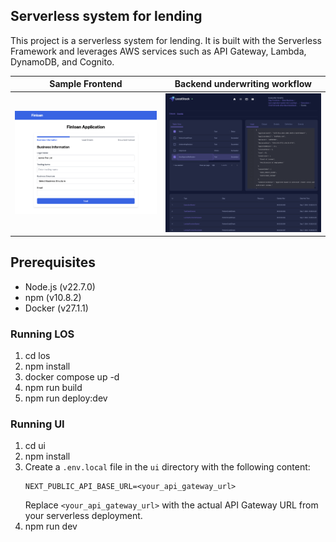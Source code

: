 ## Serverless system for lending

This project is a serverless system for lending. It is built with the Serverless Framework and leverages AWS services such as API Gateway, Lambda, DynamoDB, and Cognito.

| Sample Frontend | Backend underwriting workflow |
| :-------------: | :---------------------------: |
| ![](./ss1.png)  |        ![](./ss2.png)         |

## Prerequisites

- Node.js (v22.7.0)
- npm (v10.8.2)
- Docker (v27.1.1)

### Running LOS

1. cd los
2. npm install
3. docker compose up -d
4. npm run build
5. npm run deploy:dev

### Running UI

1. cd ui
2. npm install
3. Create a `.env.local` file in the `ui` directory with the following content:
   ```
   NEXT_PUBLIC_API_BASE_URL=<your_api_gateway_url>
   ```
   Replace `<your_api_gateway_url>` with the actual API Gateway URL from your serverless deployment.
4. npm run dev
